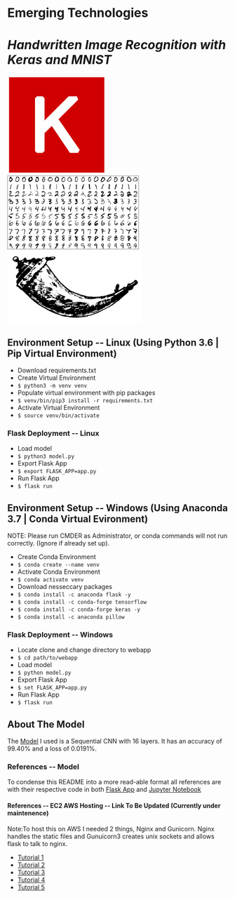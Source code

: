 # Emerging Technologies
# _Handwritten Image Recognition with Keras and MNIST_

![logo](images/keras.png) ![mnist](images/mnist.png) ![flask](images/flask.png)

## Environment Setup -- Linux (Using Python 3.6 | Pip Virtual Environment)
* Download requirements.txt
* Create Virtual Environment
* `$ python3 -m venv venv`
* Populate virtual environment with pip packages
* `$ venv/bin/pip3 install -r requirements.txt`
* Activate Virtual Environment
* `$ source venv/bin/activate`

### Flask Deployment -- Linux
* Load model
* `$ python3 model.py`
* Export Flask App
* `$ export FLASK_APP=app.py`
* Run Flask App
* `$ flask run`

## Environment Setup -- Windows (Using Anaconda 3.7 | Conda Virtual Evironment)
NOTE: Please run CMDER as Administrator, or conda commands will not run correctly. (Ignore if already set up).
* Create Conda Environment
* `$ conda create --name venv`
* Activate Conda Environment
* `$ conda activate venv`
* Download nesseccary packages
* `$ conda install -c anaconda flask -y`
* `$ conda install -c conda-forge tensorflow`
* `$ conda install -c conda-forge keras -y`
* `$ conda install -c anaconda pillow`

### Flask Deployment -- Windows
* Locate clone and change directory to webapp
* `$ cd path/to/webapp`
* Load model
* `$ python model.py`
* Export Flask App
* `$ set FLASK_APP=app.py`
* Run Flask App
* `$ flask run`

## About The Model
The [Model](keras-mnist-nn.ipynb) I used is a Sequential CNN with 16 layers. It has an accuracy of 99.40% and a loss of 0.0191%.

### References -- Model
To condense this README into a more read-able format all references are with their respective code in both [Flask App](webapp) and [Jupyter Notebook](keras-mnist-nn.ipynb)

#### References -- EC2 AWS Hosting -- Link To Be Updated (Currently under maintenence)
Note:To host this on AWS I needed 2 things, Nginx and Gunicorn. Nginx handles the static files and Gunuicorn3 creates unix sockets and allows flask to talk to nginx. 

* [Tutorial 1](https://www.youtube.com/watch?v=-Gc8CMjQZfc)
* [Tutorial 2](https://www.youtube.com/watch?v=IwcuuWCWMic)
* [Tutorial 3](https://www.youtube.com/watch?v=IwcuuWCWMic)
* [Tutorial 4](https://www.youtube.com/watch?v=tW6jtOOGVJI)
* [Tutorial 5](https://www.youtube.com/watch?v=Dx4Gb4TbCGs)
